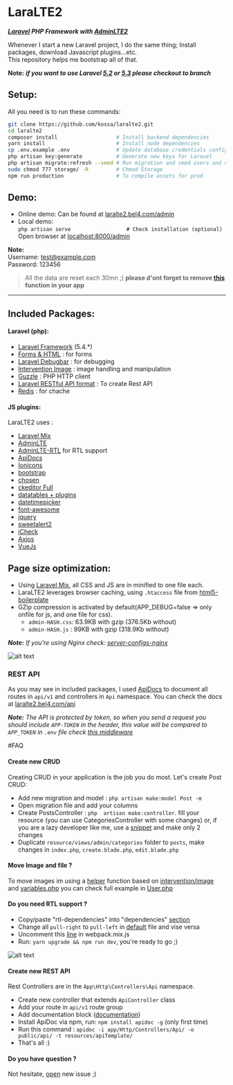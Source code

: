 # LaraLTE2
**_[Laravel](https://laravel.com/) PHP Framework with [AdminLTE2](https://almsaeedstudio.com/AdminLTE)_**  


Whenever I start a new Laravel project, I do the same thing; Install packages, download Javascript plugins...etc.  
This repository helps me bootstrap  all of that.


**Note:**  ***if you want to use Laravel [5.2](https://github.com/kossa/laralte2/tree/5.2)  or [5.3](https://github.com/kossa/laralte2/tree/5.3) please checkout to branch***

## Setup:
All you need is to run these commands:
```bash
git clone https://github.com/kossa/laralte2.git
cd laralte2 
composer install                   # Install backend dependencies
yarn install                       # Install node dependencies
cp .env.example .env               # Update database credentials configuration
php artisan key:generate           # Generate new keys for Laravel
php artisan migrate:refresh --seed # Run migration and seed users and categories for testing
sudo chmod 777 storage/ -R         # Chmod Storage
npm run production                 # To compile assets for prod
```


## Demo:
- Online demo: Can be found at [laralte2.bel4.com/admin](http://laralte2.bel4.com/admin)
- Local demo:  
`php artisan serve                  # Check installation (optional)`  
Open browser at [localhost:8000/admin](http://localhost:8000/admin) 

**Note:**  
Username: test@example.com  
Password: 123456

> All the data are reset each 30mn ;) 
> **please d'ont forget to remove [this](https://github.com/kossa/laralte2/blob/master/app/Console/Kernel.php#L27-L28) function in your app** 

***

## Included Packages:
#### Laravel (php):

* [Laravel Framework](https://github.com/laravel/laravel/) (5.4.*)
* [Forms & HTML](https://github.com/laravelcollective/html) : for forms
* [Laravel Debugbar](https://github.com/barryvdh/laravel-debugbar) : for debugging
* [Intervention Image](https://github.com/intervention/image) : image handling and manipulation
* [Guzzle](https://github.com/guzzle/guzzle) : PHP HTTP client
* [Laravel RESTful API format](https://github.com/teepluss/laravel-restable) : To create Rest API
* [Redis](https://github.com/nrk/predis.git) : for chache

#### JS plugins:
LaraLTE2 uses : 

* [Laravel Mix](laravel-mix)
* [AdminLTE](https://github.com/almasaeed2010/AdminLTE)
* [AdminLTE-RTL](https://github.com/morteza/bootstrap-rtl) for RTL support
* [ApiDocs](https://github.com/apidoc/apidoc)
* [Ionicons](https://github.com/driftyco/ionicons)
* [bootstrap](https://github.com/twbs/bootstrap)
* [chosen](https://github.com/harvesthq/bower-chosen)
* [ckeditor Full](https://github.com/ckeditor/ckeditor-releases)
* [datatables + plugins](https://github.com/DataTables/DataTables)
* [datetimepicker](https://github.com/xdan/datetimepicker)
* [font-awesome](https://github.com/FortAwesome/Font-Awesome)
* [jquery](https://github.com/jquery/jquery)
* [sweetalert2](https://github.com/limonte/sweetalert2)
* [iCheck](https://github.com/fronteed/iCheck)
* [Axios](https://github.com/mzabriskie/axios)
* [VueJs](http://vuejs.org/)


## Page size optimization:
- Using [Laravel Mix](http://laravel.com/docs/master/mix), all CSS and JS are in minified to one file each.
- LaraLTE2 leverages browser caching, using `.htaccess` file from [html5-boilerplate](https://github.com/h5bp/html5-boilerplate)
- GZip compression is activated by default(APP_DEBUG=false => only onfile for js, and one file for css).  
  - `admin-HASH.css`: 63.9KB with gzip (376.5Kb without)  
  - `admin-HASH.js` : 99KB with gzip (318.9Kb without)

*__Note:__ If you're using Nginx check: [server-configs-nginx](https://github.com/h5bp/server-configs-nginx)*

![alt text](http://storage2.static.itmages.com/i/16/0602/h_1464877446_8945299_e45f066c58.png "Logo Title Text 1")

### REST API
As you may see in included packages, I used [ApiDocs](http://apidocjs.com/) to document all routes in `api/v1` and controllers in `Api` namespace.
You can check the docs at [laralte2.bel4.com/api](http://laralte2.bel4.com/api/)

*__Note:__ The API is protected by token, so when you send a request you should include `APP-TOKEN` in the header, this value will be compared to `APP_TOKEN` in `.env` file check [this middleware](https://github.com/kossa/laralte2/blob/master/app/Http/Middleware/ApiToken.php#L21)*


#FAQ

#### Create new CRUD
Creating CRUD in your application is the job you do most. Let's create Post CRUD:

* Add new migration and model : `php artisan make:model Post -m`
* Open migration file and add your columns
* Create PostsController : `php  artisan make:controller`. fill your resource (you can use CategoriesController with some changes) or, if you are a lazy developer like me, use a [snippet](https://github.com/kossa/st-snippets/blob/master/kossa_php/Laravel/lcontroller.sublime-snippet) and make only 2 changes
* Duplicate `resource/views/admin/categories` folder to `posts`, make changes in `index.php`, `create.blade.php`, `edit.blade.php`

#### Move Image and file ?
To move images im using a [helper](https://github.com/kossa/laralte2/blob/master/app/Http/helpers.php#L4) function based on [intervention/image](https://github.com/intervention/image) and [variables.php](https://github.com/kossa/laralte2/blob/master/config/variables.php#L15) 
you can check full example in [User.php](https://github.com/kossa/laralte2/blob/master/app/User.php#L73)


#### Do you need RTL support ?
* Copy/paste "rtl-dependencies" into "dependencies" [section](https://github.com/kossa/laralte2/blob/master/package.json#L33-L34)
* Change all `pull-right` to `pull-left` in [default](https://github.com/kossa/laralte2/blob/master/resources/views/admin/default.blade.php) file and vise versa
* Uncomment this [line](https://github.com/kossa/laralte2/blob/master/webpack.mix.js#L26) in webpack.mix.js
* Run: `yarn upgrade && npm run dev`, you're ready to go ;)

![alt text](http://storage9.static.itmages.com/i/17/0202/h_1486034161_6556436_4956bfbe09.png "Logo Title Text 1")


#### Create new REST API 
Rest Controllers are in the `App\Http\Controllers\Api` namespace.

* Create new controller that extends `ApiController` class
* Add your route in `api/v1` route group
* Add documentation block ([documentation](http://apidocjs.com/#example-full))
* Install ApiDoc via npm, run: `npm install apidoc -g` (only first time)
* Run this command : `apidoc -i app/Http/Controllers/Api/ -o public/api/ -t resources/apiTemplate/`
* That's all :)

#### Do you have question ?
Not hesitate, [open](https://github.com/kossa/laralte2/issues/new) new issue ;)
